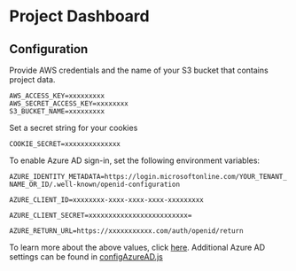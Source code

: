 # Project Dashboard

## Configuration

Provide AWS credentials and the name of your S3 bucket that contains project data.

```
AWS_ACCESS_KEY=xxxxxxxxx
AWS_SECRET_ACCESS_KEY=xxxxxxxx
S3_BUCKET_NAME=xxxxxxxxx
```

Set a secret string for your cookies

`COOKIE_SECRET=xxxxxxxxxxxxxx`

To enable Azure AD sign-in, set the following environment variables:
 
`AZURE_IDENTITY_METADATA=https://login.microsoftonline.com/YOUR_TENANT_NAME_OR_ID/.well-known/openid-configuration`

`AZURE_CLIENT_ID=xxxxxxxx-xxxx-xxxx-xxxx-xxxxxxxxx`

`AZURE_CLIENT_SECRET=xxxxxxxxxxxxxxxxxxxxxxxxx=`

`AZURE_RETURN_URL=https://xxxxxxxxxxx.com/auth/openid/return`

To learn more about the above values, click [here](https://azure.microsoft.com/en-us/documentation/articles/active-directory-b2c-reference-oidc/#get-a-token).
Additional Azure AD settings can be found in [configAzureAD.js](app/configAzureAD.js)
